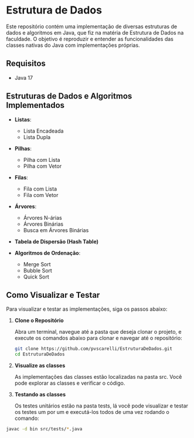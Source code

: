 # Estrutura de Dados

Este repositório contém uma implementação de diversas estruturas de dados e algoritmos em Java, que fiz na matéria de Estrutura de Dados na faculdade. O objetivo é reproduzir e entender as funcionalidades das classes nativas do Java com implementações próprias.

## Requisitos
- Java 17

## Estruturas de Dados e Algoritmos Implementados

- **Listas**:
  - Lista Encadeada
  - Lista Dupla

- **Pilhas**:
  - Pilha com Lista
  - Pilha com Vetor

- **Filas**:
  - Fila com Lista
  - Fila com Vetor

- **Árvores**:
  - Árvores N-árias
  - Árvores Binárias
  - Busca em Árvores Binárias

- **Tabela de Dispersão (Hash Table)**

- **Algoritmos de Ordenação**:
  - Merge Sort
  - Bubble Sort
  - Quick Sort

## Como Visualizar e Testar

Para visualizar e testar as implementações, siga os passos abaixo:

1. **Clone o Repositório**

   Abra um terminal, navegue até a pasta que deseja clonar o projeto, e execute os comandos abaixo para clonar e navegar até o repositório:

   ```bash
   git clone https://github.com/pvscarelli/EstruturaDeDados.git
   cd EstruturaDeDados
   ```

2. **Visualize as classes**
   
   As implementações das classes estão localizadas na pasta src. Você pode explorar as classes e verificar o código.

3. **Testando as classes**

   Os testes unitários estão na pasta tests, lá você pode visualizar e testar os testes um por um e executá-los todos de uma vez rodando o comando:

```bash
javac -d bin src/tests/*.java
```
